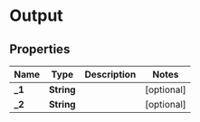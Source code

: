 

# Output


## Properties

Name | Type | Description | Notes
------------ | ------------- | ------------- | -------------
**_1** | **String** |  |  [optional]
**_2** | **String** |  |  [optional]



